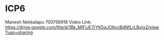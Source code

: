 # ICP6
Manesh Nekkalapu
700756918
Video Link: https://drive.google.com/file/d/1Bk_MlFiJE7rYK5qJO6vcBdNfLrLBxtx2/view?usp=sharing
